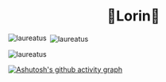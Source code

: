 <h1 align="center">🚀Lorin🚀</h1>


<p><img align="left" src="https://github-readme-stats.vercel.app/api/top-langs?username=laureatus&show_icons=true&locale=en&layout=compact&langs_count=14" alt="laureatus" /></p>


<p>&nbsp;<img align="center" src="https://github-readme-stats.vercel.app/api?username=laureatus&show_icons=true&locale=en" alt="laureatus" /></p>


<p><img align="center" src="https://github-readme-streak-stats.herokuapp.com/?user=laureatus&" alt="laureatus" /></p>

[![Ashutosh's github activity graph](https://activity-graph.herokuapp.com/graph?username=Laureatus&theme=github)](https://github.com/ashutosh00710/github-readme-activity-graph)
